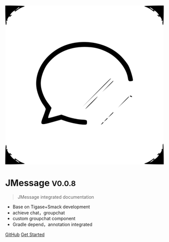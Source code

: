 ![logo](_media/ic_launcher.svg)

# JMessage <small>V0.0.8</small>

> JMessage integrated documentation

- Base on Tigase+Smack development
- achieve chat，groupchat
- custom groupchat component
- Gradle depend，annotation integrated


[GitHub](https://github.com/BosCattle/JMessage)
[Get Started](#quick-start)